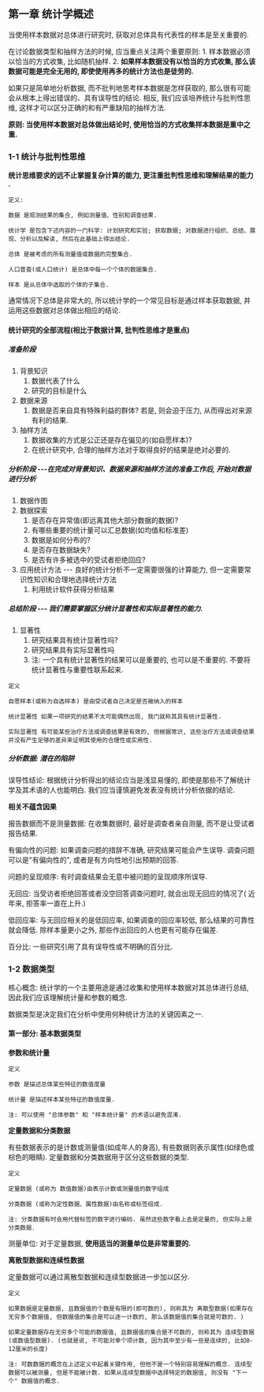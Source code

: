## 第一章 统计学概述

当使用样本数据对总体进行研究时, 获取对总体具有代表性的样本是至关重要的. 

在讨论数据类型和抽样方法的时候, 应当重点关注两个重要原则:
	1. 样本数据必须以恰当的方式收集, 比如随机抽样. 
	2. **如果样本数据没有以恰当的方式收集, 那么该数据可能是完全无用的, 即使使用再多的统计方法也是徒劳的.** 

如果只是简单地分析数据, 而不批判地思考样本数据是怎样获取的, 那么很有可能会从根本上得出错误的、具有误导性的结论. 相反, 我们应该培养统计与批判性思维, 这样才可以区分正确的和有严重缺陷的抽样方法. 

**原则: 当使用样本数据对总体做出结论时, 使用恰当的方式收集样本数据是重中之重.** 

### 1-1 统计与批判性思维

**统计思维要求的远不止掌握复杂计算的能力, 更注重批判性思维和理解结果的能力 .** 

```
定义: 

数据 是观测结果的集合, 例如测量值、性别和调查结果. 

统计学 是包含下述内容的一门科学: 计划研究和实验; 获取数据; 对数据进行组织、总结、展现、分析以及解读, 然后在此基础上得出结论. 

总体 是被考虑的所有测量值或数据的完整集合. 

人口普查(或人口统计) 是总体中每一个个体的数据集合. 

样本 是从总体中选取的个体的子集合.

```

通常情况下总体是非常大的, 所以统计学的一个常见目标是通过样本获取数据, 并运用这些数据对总体做出相应的结论. 

#### 统计研究的全部流程(相比于数据计算, 批判性思维才是重点)

##### 准备阶段
1. 背景知识
	1. 数据代表了什么 
	2. 研究的目标是什么
2. 数据来源
	1. 数据是否来自具有特殊利益的群体? 若是, 则会迫于压力, 从而得出对来源有利的结果. 
3. 抽样方法
	1. 数据收集的方式是公正还是存在偏见的(如自愿样本)?
	2. 在统计研究中, 合理的抽样方法对于取得良好的结果是绝对必要的. 

##### 分析阶段  ---在完成对背景知识、数据来源和抽样方法的准备工作后, 开始对数据进行分析
1. 数据作图
2. 数据探索
	1. 是否存在异常值(即远离其他大部分数据的数据)?
	2. 有哪些重要的统计量可以汇总数据(如均值和标准差)
	3. 数据是如何分布的?
	4. 是否存在数据缺失?
	5. 是否有许多被选中的受试者拒绝回应?
3. 应用统计方法  --- 良好的统计分析不一定需要很强的计算能力, 但一定需要常识性知识和合理地选择统计方法
	1. 利用统计软件获得分析结果

##### 总结阶段   --- 我们需要掌握区分统计显著性和实际显著性的能力. 
1. 显著性
	1. 研究结果具有统计显著性吗?
	2. 研究结果具有实际显著性吗
	3. 注: 一个具有统计显著性的结果可以是重要的, 也可以是不重要的. 不要将统计显著性与重要性联系起来.

```
定义

自愿样本(或称为自选样本) 是由受试者自己决定是否被纳入的样本

统计显著性 如果一项研究的结果不太可能偶然出现, 我门就称其具有统计显著性. 

实际显著性 有可能某些治疗方法或调查结果是有效的, 但根据常识, 这些治疗方法或调查结果并没有产生足够的差异来证明其使用的合理性或实用性. 
```

##### 分析数据: 潜在的陷阱

误导性结论: 根据统计分析得出的结论应当是浅显易懂的, 即使是那些不了解统计学及其术语的人也能明白. 我们应当谨慎避免发表没有统计分析依据的结论. 

**相关不蕴含因果**

报告数据而不是测量数据:  在收集数据时, 最好是调查者亲自测量, 而不是让受试者报告结果. 

有偏向性的问题: 如果调查问题的措辞不准确, 研究结果可能会产生误导.  调查问题可以是"有偏向性的", 或者是有方向性地引出预期的回答. 

问题的呈现顺序: 有时调查结果会无意中被问题的呈现顺序所误导. 

无回应: 当受访者拒绝回答或者没空回答调查问题时, 就会出现无回应的情况了( 近年来, 拒答率一直在上升.)

低回应率: 与无回应相关的是低回应率, 如果调查的回应率较低, 那么结果的可靠性就会降低. 除样本量更小之外, 那些作出回应的人也更有可能存在偏差. 

百分比: 一些研究引用了具有误导性或不明确的百分比. 

### 1-2 数据类型

核心概念: 统计学的一个主要用途是通过收集和使用样本数据对其总体进行总结, 因此我们应该理解统计量和参数的概念.  

数据类型是决定我们在分析中使用何种统计方法的关键因素之一. 

#### 第一部分: 基本数据类型

**参数和统计量**
``` 
定义

参数 是描述总体某些特征的数值度量

统计量 是描述样本某些特征的数值度量. 

注: 可以使用 "总体参数" 和 "样本统计量" 的术语以避免混淆. 
```

**定量数据和分类数据**

有些数据表示的是计数或测量值(如成年人的身高), 有些数据则表示属性(如绿色或棕色的眼睛). 定量数据和分类数据用于区分这些数据的类型. 
```
定义

定量数据 (或称为 数值数据)由表示计数或测量值的数字组成

分类数据 (或称为定性数据、属性数据)由名称或标签组成.

注: 分类数据有时会用代替标签的数字进行编码. 虽然这些数字看上去是定量的, 但实际上是分类数据. 
```

测量单位: 对于定量数据, **使用适当的测量单位是非常重要的.** 

**离散型数据和连续性数据**

定量数据可以通过离散型数据和连续型数据进一步加以区分. 

```
定义 

如果数据是定量数据, 且数据值的个数是有限的(即可数的), 则称其为 离散型数据(如果存在无穷多个数据值, 但数据值的集合是可以逐一计数的, 那么该数据值的集合就是可数的. )

如果定量数据存在无穷多个可能的数据值, 且数据值的集合是不可数的, 则称其为 连续型数据(或数值型数据). (也就是说, 不可能对单个项计数, 因为其中至少有一些是连续的, 比如0-12厘米的长度)

注: 可数数据的概念在上述定义中起着关键作用, 但他不是一个特别容易理解的概念. 连续型数据可以被测量, 但是不能被计数. 如果从连续型数据中选择特定的数据值, 则没有 "下一个" 数据值的概念.
```